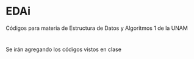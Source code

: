 # EDAi
Códigos para materia de Estructura de Datos y Algoritmos 1 de la UNAM
#
Se irán agregando los códigos vistos en clase
